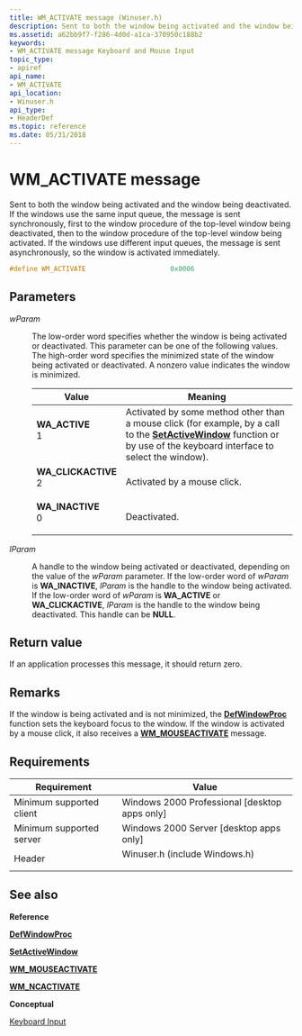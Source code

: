 ```yaml
---
title: WM_ACTIVATE message (Winuser.h)
description: Sent to both the window being activated and the window being deactivated.
ms.assetid: a62bb9f7-f286-4d0d-a1ca-370950c188b2
keywords:
- WM_ACTIVATE message Keyboard and Mouse Input
topic_type:
- apiref
api_name:
- WM_ACTIVATE
api_location:
- Winuser.h
api_type:
- HeaderDef
ms.topic: reference
ms.date: 05/31/2018
---
```


# WM\_ACTIVATE message

Sent to both the window being activated and the window being deactivated. If the windows use the same input queue, the message is sent synchronously, first to the window procedure of the top-level window being deactivated, then to the window procedure of the top-level window being activated. If the windows use different input queues, the message is sent asynchronously, so the window is activated immediately.


```C++
#define WM_ACTIVATE                     0x0006
```



## Parameters

<dl> <dt>

*wParam* 
</dt> <dd>

The low-order word specifies whether the window is being activated or deactivated. This parameter can be one of the following values. The high-order word specifies the minimized state of the window being activated or deactivated. A nonzero value indicates the window is minimized.



| Value                                                                                                                                                                                                                   | Meaning                                                                                                                                                                                                    |
|-------------------------------------------------------------------------------------------------------------------------------------------------------------------------------------------------------------------------|------------------------------------------------------------------------------------------------------------------------------------------------------------------------------------------------------------|
| <span id="WA_ACTIVE"></span><span id="wa_active"></span><dl> <dt>**WA\_ACTIVE**</dt> <dt>1</dt> </dl>                | Activated by some method other than a mouse click (for example, by a call to the [**SetActiveWindow**](/windows/win32/api/winuser/nf-winuser-setactivewindow) function or by use of the keyboard interface to select the window).<br/> |
| <span id="WA_CLICKACTIVE"></span><span id="wa_clickactive"></span><dl> <dt>**WA\_CLICKACTIVE**</dt> <dt>2</dt> </dl> | Activated by a mouse click.<br/>                                                                                                                                                                     |
| <span id="WA_INACTIVE"></span><span id="wa_inactive"></span><dl> <dt>**WA\_INACTIVE**</dt> <dt>0</dt> </dl>          | Deactivated.<br/>                                                                                                                                                                                    |



 

</dd> <dt>

*lParam* 
</dt> <dd>

A handle to the window being activated or deactivated, depending on the value of the *wParam* parameter. If the low-order word of *wParam* is **WA\_INACTIVE**, *lParam* is the handle to the window being activated. If the low-order word of *wParam* is **WA\_ACTIVE** or **WA\_CLICKACTIVE**, *lParam* is the handle to the window being deactivated. This handle can be **NULL**.

</dd> </dl>

## Return value

If an application processes this message, it should return zero.

## Remarks

If the window is being activated and is not minimized, the [**DefWindowProc**](/windows/desktop/api/winuser/nf-winuser-defwindowproca) function sets the keyboard focus to the window. If the window is activated by a mouse click, it also receives a [**WM\_MOUSEACTIVATE**](wm-mouseactivate.md) message.

## Requirements



| Requirement | Value |
|-------------------------------------|----------------------------------------------------------------------------------------------------------|
| Minimum supported client<br/> | Windows 2000 Professional \[desktop apps only\]<br/>                                               |
| Minimum supported server<br/> | Windows 2000 Server \[desktop apps only\]<br/>                                                     |
| Header<br/>                   | <dl> <dt>Winuser.h (include Windows.h)</dt> </dl> |



## See also

<dl> <dt>

**Reference**
</dt> <dt>

[**DefWindowProc**](/windows/desktop/api/winuser/nf-winuser-defwindowproca)
</dt> <dt>

[**SetActiveWindow**](/windows/win32/api/winuser/nf-winuser-setactivewindow)
</dt> <dt>

[**WM\_MOUSEACTIVATE**](wm-mouseactivate.md)
</dt> <dt>

[**WM\_NCACTIVATE**](/windows/desktop/winmsg/wm-ncactivate)
</dt> <dt>

**Conceptual**
</dt> <dt>

[Keyboard Input](keyboard-input.md)
</dt> </dl>

 

